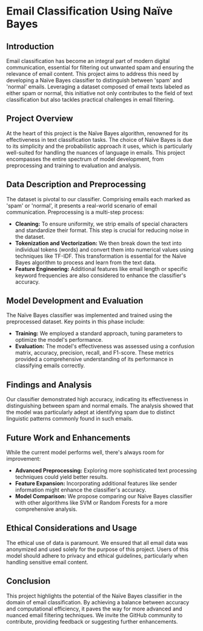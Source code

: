 # Email Classification Using Naïve Bayes

## Introduction
Email classification has become an integral part of modern digital communication, essential for filtering out unwanted spam and ensuring the relevance of email content. This project aims to address this need by developing a Naïve Bayes classifier to distinguish between 'spam' and 'normal' emails. Leveraging a dataset composed of email texts labeled as either spam or normal, this initiative not only contributes to the field of text classification but also tackles practical challenges in email filtering.

## Project Overview
At the heart of this project is the Naïve Bayes algorithm, renowned for its effectiveness in text classification tasks. The choice of Naïve Bayes is due to its simplicity and the probabilistic approach it uses, which is particularly well-suited for handling the nuances of language in emails. This project encompasses the entire spectrum of model development, from preprocessing and training to evaluation and analysis.

## Data Description and Preprocessing
The dataset is pivotal to our classifier. Comprising emails each marked as 'spam' or 'normal', it presents a real-world scenario of email communication. Preprocessing is a multi-step process:
- **Cleaning:** To ensure uniformity, we strip emails of special characters and standardize their format. This step is crucial for reducing noise in the dataset.
- **Tokenization and Vectorization:** We then break down the text into individual tokens (words) and convert them into numerical values using techniques like TF-IDF. This transformation is essential for the Naïve Bayes algorithm to process and learn from the text data.
- **Feature Engineering:** Additional features like email length or specific keyword frequencies are also considered to enhance the classifier's accuracy.

## Model Development and Evaluation
The Naïve Bayes classifier was implemented and trained using the preprocessed dataset. Key points in this phase include:
- **Training:** We employed a standard approach, tuning parameters to optimize the model's performance.
- **Evaluation:** The model's effectiveness was assessed using a confusion matrix, accuracy, precision, recall, and F1-score. These metrics provided a comprehensive understanding of its performance in classifying emails correctly.

## Findings and Analysis
Our classifier demonstrated high accuracy, indicating its effectiveness in distinguishing between spam and normal emails. The analysis showed that the model was particularly adept at identifying spam due to distinct linguistic patterns commonly found in such emails.

## Future Work and Enhancements
While the current model performs well, there's always room for improvement:
- **Advanced Preprocessing:** Exploring more sophisticated text processing techniques could yield better results.
- **Feature Expansion:** Incorporating additional features like sender information might enhance the classifier's accuracy.
- **Model Comparison:** We propose comparing our Naïve Bayes classifier with other algorithms like SVM or Random Forests for a more comprehensive analysis.

## Ethical Considerations and Usage
The ethical use of data is paramount. We ensured that all email data was anonymized and used solely for the purpose of this project. Users of this model should adhere to privacy and ethical guidelines, particularly when handling sensitive email content.

## Conclusion
This project highlights the potential of the Naïve Bayes classifier in the domain of email classification. By achieving a balance between accuracy and computational efficiency, it paves the way for more advanced and nuanced email filtering techniques. We invite the GitHub community to contribute, providing feedback or suggesting further enhancements.

